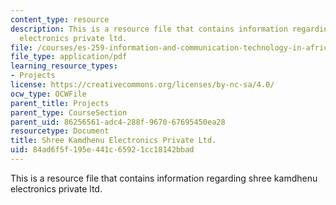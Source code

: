 ```yaml
---
content_type: resource
description: This is a resource file that contains information regarding shree kamdhenu
  electronics private ltd.
file: /courses/es-259-information-and-communication-technology-in-africa-spring-2006/84ad6f5f195e441c65921cc18142bbad_MITES_259S06_dafall_1.pdf
file_type: application/pdf
learning_resource_types:
- Projects
license: https://creativecommons.org/licenses/by-nc-sa/4.0/
ocw_type: OCWFile
parent_title: Projects
parent_type: CourseSection
parent_uid: 86256561-adc4-288f-9670-67695450ea28
resourcetype: Document
title: Shree Kamdhenu Electronics Private Ltd.
uid: 84ad6f5f-195e-441c-6592-1cc18142bbad
---
```

This is a resource file that contains information regarding shree kamdhenu electronics private ltd.